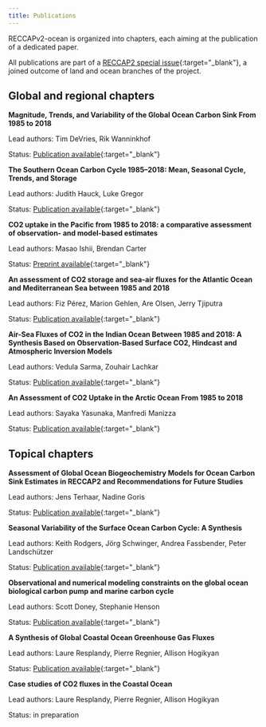 ```yaml
---
title: Publications
---
```


RECCAPv2-ocean is organized into chapters, each aiming at the publication of a dedicated paper.

All publications are part of a [RECCAP2 special issue](https://agupubs.onlinelibrary.wiley.com/doi/toc/10.1002/(ISSN)2169-8961.RECCAP2){:target="_blank"}, a joined outcome of land and ocean branches of the project.

## Global and regional chapters

**Magnitude, Trends, and Variability of the Global Ocean Carbon Sink From 1985 to 2018**

Lead authors: Tim DeVries, Rik Wanninkhof

Status: [Publication available](https://doi.org/10.1029/2023GB007780){:target="_blank"}

**The Southern Ocean Carbon Cycle 1985–2018: Mean, Seasonal Cycle, Trends, and Storage**

Lead authors: Judith Hauck, Luke Gregor

Status: [Publication available](https://doi.org/10.1029/2023GB007848){:target="_blank"}

**CO2 uptake in the Pacific from 1985 to 2018: a comparative assessment of observation- and model-based estimates**

Lead authors: Masao Ishii, Brendan Carter

Status: [Preprint available](https://doi.org/10.22541/essoar.173117017.78015455/v1){:target="_blank"}

**An assessment of CO2 storage and sea-air fluxes for the Atlantic Ocean and Mediterranean Sea between 1985 and 2018**

Lead authors: Fiz Pérez, Marion Gehlen, Are Olsen, Jerry Tjiputra

Status: [Publication available](https://doi.org/10.1029/2023GB007862){:target="_blank"}

**Air-Sea Fluxes of CO2 in the Indian Ocean Between 1985 and 2018: A Synthesis Based on Observation-Based Surface CO2, Hindcast and Atmospheric Inversion Models**

Lead authors: Vedula Sarma, Zouhair Lachkar

Status: [Publication available](https://doi.org/10.1029/2023GB007694){:target="_blank"}

**An Assessment of CO2 Uptake in the Arctic Ocean From 1985 to 2018**

Lead authors: Sayaka Yasunaka, Manfredi Manizza

Status: [Publication available](https://doi.org/10.1029/2023GB007806){:target="_blank"}



## Topical chapters

**Assessment of Global Ocean Biogeochemistry Models for Ocean Carbon Sink Estimates in RECCAP2 and Recommendations for Future Studies**

Lead authors: Jens Terhaar, Nadine Goris

Status: [Publication available](https://doi.org/10.1029/2023ms003840){:target="_blank"}

**Seasonal Variability of the Surface Ocean Carbon Cycle: A Synthesis**

Lead authors: Keith Rodgers, Jörg Schwinger, Andrea Fassbender, Peter Landschützer

Status: [Publication available](https://doi.org/10.1029/2023GB007798){:target="_blank"}

**Observational and numerical modeling constraints on the global ocean biological carbon pump and marine carbon cycle**

Lead authors: Scott Doney, Stephanie Henson

Status: [Publication available](https://doi.org/10.1029/2024GB008156){:target="_blank"}

**A Synthesis of Global Coastal Ocean Greenhouse Gas Fluxes**

Lead authors: Laure Resplandy, Pierre Regnier, Allison Hogikyan

Status: [Publication available](https://doi.org/10.1029/2023GB007803){:target="_blank"}

**Case studies of CO2 fluxes in the Coastal Ocean**

Lead authors: Laure Resplandy, Pierre Regnier, Allison Hogikyan

Status: in preparation

